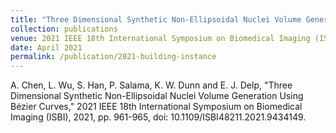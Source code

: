 ```yaml
---
title: "Three Dimensional Synthetic Non-Ellipsoidal Nuclei Volume Generation Using Bézier Curves"
collection: publications
venue: 2021 IEEE 18th International Symposium on Biomedical Imaging (ISBI)
date: April 2021
permalink: /publication/2021-building-instance
---
```

A. Chen, L. Wu, S. Han, P. Salama, K. W. Dunn and E. J. Delp, "Three Dimensional Synthetic Non-Ellipsoidal Nuclei Volume Generation Using Bézier Curves," 2021 IEEE 18th International Symposium on Biomedical Imaging (ISBI), 2021, pp. 961-965, doi: 10.1109/ISBI48211.2021.9434149.